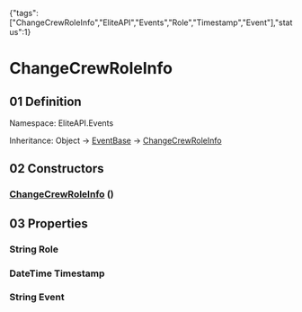 {"tags":["ChangeCrewRoleInfo","EliteAPI","Events","Role","Timestamp","Event"],"status":1}

# ChangeCrewRoleInfo

## 01 Definition

Namespace: <span class='code'>EliteAPI.Events</span>

Inheritance: <span class='code'>Object</span> → <span class='code'>[EventBase](../../EliteAPI/Events/EventBase.html)</span> → <span class='code'>[ChangeCrewRoleInfo](../../EliteAPI/Events/ChangeCrewRoleInfo.html)</span>

## 02 Constructors

### <span class='code'>[ChangeCrewRoleInfo](../../EliteAPI/Events/ChangeCrewRoleInfo.html)</span> ()

## 03 Properties

### <span class='code'>String</span> Role

### <span class='code'>DateTime</span> Timestamp

### <span class='code'>String</span> Event

